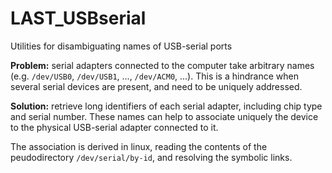 # LAST_USBserial
Utilities for disambiguating names of USB-serial ports

**Problem:** serial adapters connected to the computer take arbitrary names (e.g. `/dev/USB0`, `/dev/USB1`, ..., `/dev/ACM0`, ...). 
This is a hindrance when several serial devices are present, and need to be uniquely addressed.

**Solution:** retrieve long identifiers of each serial adapter, including chip type and serial number. These names can help to
associate uniquely the device to the physical USB-serial adapter connected to it.

The association is derived in linux, reading the contents of the peudodirectory `/dev/serial/by-id`, and resolving the symbolic links.
